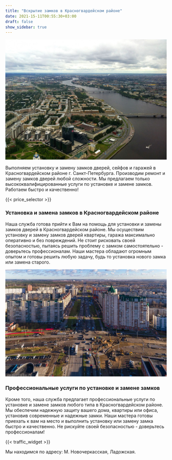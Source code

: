 ```yaml
---
title: "Вскрытие замков в Красногвардейском районе"
date: 2021-15-11T00:55:30+03:00
draft: false
show_sidebar: true
---
```


![Установка замков в Красногвардейском районе](Krasnogvardeysky1.jpg)

Выполняем установку и замену замков дверей, сейфов и гаражей в Красногвардейском районе г. Санкт-Петербурга. Производим ремонт и замену замков дверей любой сложности. Мы предлагаем только высококвалифицированные услуги по установке и замене замков. Работаем быстро и качественно!

{{< price_selector >}}

### Установка и замена замков в Красногвардейском районе

Наша служба готова прийти к Вам на помощь для установки и замены замков дверей в Красногвардейском районе. Мы осуществим установку и замену замков дверей квартиры, гаража максимально оперативно и без повреждений. Не стоит рисковать своей безопасностью, пытаясь решить проблему с замком самостоятельно - доверьтесь профессионалам. Наши мастера обладают огромным опытом и готовы решить любую задачу, будь то установка нового замка или замена старого.

![Установка замков в Красногвардейском районе](Krasnogvardeysky2.jpg)

### Профессиональные услуги по установке и замене замков

Кроме того, наша служба предлагает профессиональные услуги по установке и замене замков любого типа в Красногвардейском районе. Мы обеспечим надежную защиту вашего дома, квартиры или офиса, установив современные и надежные замки. Наши мастера готовы приехать к вам на место и выполнить установку или замену замка быстро и качественно. Не рискуйте своей безопасностью - доверьтесь профессионалам!

{{< traffic_widget >}}

Мы находимся по адресу: М. Новочеркасская, Ладожская.